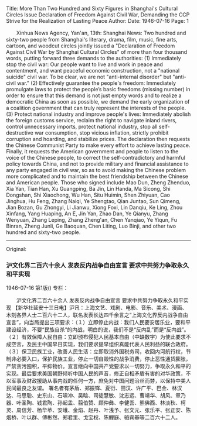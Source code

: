 Title: More Than Two Hundred and Sixty Figures in Shanghai's Cultural Circles Issue Declaration of Freedom Against Civil War, Demanding the CCP Strive for the Realization of Lasting Peace
Author:
Date: 1946-07-16
Page: 1

　　Xinhua News Agency, Yan'an, 13th: Shanghai News: Two hundred and sixty-two people from Shanghai's literary, drama, film, music, fine arts, cartoon, and woodcut circles jointly issued a "Declaration of Freedom Against Civil War by Shanghai Cultural Circles" of more than four thousand words, putting forward three demands to the authorities: (1) Immediately stop the civil war: Our people want to live and work in peace and contentment, and want peaceful economic construction, not a "national suicide" civil war. To be clear, we are not "anti-internal disorder" but "anti-civil war." (2) Effectively guarantee the people's freedom: Immediately promulgate laws to protect the people’s basic freedoms (missing number) in order to ensure that this demand is not just empty words and to realize a democratic China as soon as possible, we demand the early organization of a coalition government that can truly represent the interests of the people. (3) Protect national industry and improve people's lives: Immediately abolish the foreign customs service, reclaim the right to navigate inland rivers, control unnecessary imports, protect national industry, stop all self-destructive war consumption, stop vicious inflation, strictly prohibit corruption and hoarding, and stabilize prices. The declaration then requests the Chinese Communist Party to make every effort to achieve lasting peace. Finally, it requests the American government and people to listen to the voice of the Chinese people, to correct the self-contradictory and harmful policy towards China, and not to provide military and financial assistance to any party engaged in civil war, so as to avoid making the Chinese problem more complicated and to maintain the best friendship between the Chinese and American people.
    Those who signed include Mao Dun, Zheng Zhenduo, Xia Yan, Tian Han, Xu Guangping, Ba Jin, Lin Handa, Ma Sicong, Shi Dongshan, Shi Xiaochong, Wu Han, Situ Huimin, Shen Zhiyuan, Cao Jinghua, Hu Feng, Zhang Naiqi, Ye Shengtao, Qian Juntao, Sun Qimeng, Jian Bozan, Gu Zhongyi, Li Jianwu, Xiong Foxi, Lin Danqiu, Ke Ling, Zhou Xinfang, Yang Huaping, An E, Jin Yan, Zhao Dan, Ye Qianyu, Zhang Wenyuan, Zhang Leping, Zhang Zheng'an, Chen Yanqiao, Ye Yiqun, Fu Binran, Zheng Junli, Ge Baoquan, Chen Liting, Luo Binji, and other two hundred and sixty-two people.



<hr /> 

Original: 


### 沪文化界二百六十余人  发表反内战争自由宣言  要求中共努力争取永久和平实现

1946-07-16
第1版()
专栏：

　　沪文化界二百六十余人
    发表反内战争自由宣言
    要求中共努力争取永久和平实现
    【新华社延安十三日电】沪讯：上海文艺、戏剧、电影、音乐、美术、漫画、木刻各界人士二百六十二人，联名发表长达四千余言之“上海文化界反内战争自由宣言”，向当局提出三项要求：（１）立即停止内战：我们人民要安居乐业，要和平建设经济，不要“民族自杀”的内战，明白的说，我们不是“反内乱”而是“反内战”。（２）有效保障人民自由：立即颁布侵犯人民基本自由（中缺数字）为使此要求不成空言，及民主中国早日实现，我们要求提早组织真能代表人民利益的联合政府。（３）保卫民族工业，改善人民生活：立即取消外国税务司，收回内河航行权，节制非必要入口，保护民族工业，停止一切自毁性的战争消费，停止恶性通货膨胀，严禁贪污囤积，平抑物价。宣言继向中国共产党要求以一切努力，争取永久和平的实现。最后要求美国朝野倾听中国人民的声音，修正自相矛盾有害的对华政策，不以军事及财政援助从事内战的任何一方，庶免对中国问题治丝而棼，以保持中美人民间最良之友谊。
    署名者有茅盾、郑振铎、夏衍、田汉、许广平、巴金、林汉达、马思聪、史东山、石啸冲、吴晗、司徒慧敏、沈志远、曹靖华、胡风、章乃器、叶圣陶、钱君陶、孙起孟、翦伯赞、顾仲彝、李健吾、熊佛西、林淡秋、柯灵、周信芳、杨华苹、安峨、金焰、赵丹、叶浅予、张文元、张乐平、张正安、陈烟桥、叶以群、傅彬然、郑君里、戈宝权、陈鲤庭、骆宾基等二百六十二人。
